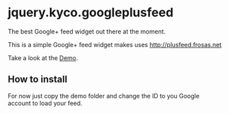 jquery.kyco.googleplusfeed
==========================

The best Google+ feed widget out there at the moment.

This is a simple Google+ feed widget makes uses http://plusfeed.frosas.net

Take a look at the [Demo](http://tr.im/49tpy).

How to install
--------------
For now just copy the demo folder and change the ID to you Google account to load your feed.